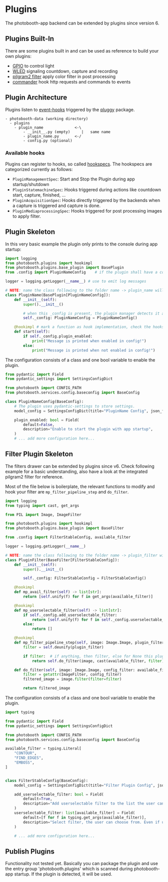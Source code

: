 # Plugins

The photobooth-app backend can be extended by plugins since version 6.

## Plugins Built-In

There are some plugins built in and can be used as reference to build your own plugins:

- [GPIO](https://github.com/photobooth-app/photobooth-app/tree/main/src/photobooth/plugins/gpio_lights) to control light
- [WLED](https://github.com/photobooth-app/photobooth-app/tree/main/src/photobooth/plugins/wled) signaling countdown, capture and recording
- [pilgram2 filter](https://github.com/photobooth-app/photobooth-app/tree/main/src/photobooth/plugins/filter_pilgram2) apply color filter in post processing
- [commander](https://github.com/photobooth-app/photobooth-app/tree/main/src/photobooth/plugins/commander) hook http requests and commands to events

## Plugin Architecture

Plugins listen to [event-hooks](https://github.com/photobooth-app/photobooth-app/blob/main/src/photobooth/plugins/__init__.py) triggered by the [pluggy](https://pluggy.readthedocs.io/en/latest/) package.

```text title="Basic folder structure for a plugin" hl_lines="4-6"
- photobooth-data (working directory)
  - plugins
    - plugin_name              <-\
        - __init__.py (empty)     |   same name
        - plugin_name.py       <-/
        - config.py (optional)
```

### Available hooks

Plugins can register to hooks, so called [hookspecs](https://github.com/photobooth-app/photobooth-app/blob/main/src/photobooth/plugins/__init__.py). The hookspecs are categorized currently as follows:

- ``PluginManagementSpec``: Start and Stop the Plugin during app startup/shutdown
- ``PluginStatemachineSpec``: Hooks triggered during actions like countdown start, capture, finished, ...
- ``PluginAcquisitionSpec``: Hooks directly triggered by the backends when a capture is triggered and capture is done.
- ``PluginMediaprocessingSpec``: Hooks triggered for post processing images to apply filter.

## Plugin Skeleton

In this very basic example the plugin only prints to the console during app startup:

```python title="plugin_name.py"
import logging
from photobooth.plugins import hookimpl 
from photobooth.plugins.base_plugin import BasePlugin
from .config import PluginNameConfig    # if the plugin shall have a config, create the config.py file and import here

logger = logging.getLogger(__name__) # use to emit log messages

# NOTE: name the class following to the folder name -> plugin_name will require the class to be PluginName
class PluginName(BasePlugin[PluginNameConfig]):
    def __init__(self):
        super().__init__()

        # when this _config is present, the plugin manager detects it and adds the configuration to the admin dashboard
        self._config: PluginNameConfig = PluginNameConfig()

    @hookimpl # mark a function as hook implementation, check the hookspec for available hooks
    def start(self):
        if self._config.plugin_enabled:
            print("Message is printed when enabled in config!")
        else:
            print("Message is printed when not enabled in config!")
```

The configuration consists of a class and one bool variable to enable the plugin.

```python title="config.py"
from pydantic import Field
from pydantic_settings import SettingsConfigDict

from photobooth import CONFIG_PATH
from photobooth.services.config.baseconfig import BaseConfig

class PluginNameConfig(BaseConfig):
    # The plugin uses pydantic-settings to store settings.
    model_config = SettingsConfigDict(title="PluginName Config", json_file=f"{CONFIG_PATH}plugin_pluginname.json")

    plugin_enabled: bool = Field(
        default=False,
        description="Enable to start the plugin with app startup",
    )
    # ... add more configuration here...
```

## Filter Plugin Skeleton

The filters drawer can be extended by plugins since v6. Check following example for a basic understanding,
also have a look at the integrated pilgram2 filter for reference.

Most of the file below is boilerplate, the relevant functions to modify and hook your filter are `mp_filter_pipeline_step` and `do_filter`.

```python title="plugin_filter.py"
import logging
from typing import cast, get_args

from PIL import Image, ImageFilter

from photobooth.plugins import hookimpl
from photobooth.plugins.base_plugin import BaseFilter

from .config import FilterStableConfig, available_filter

logger = logging.getLogger(__name__)

# NOTE: name the class following to the folder name -> plugin_filter will require the class to be PluginFilter
class PluginFilter(BaseFilter[FilterStableConfig]):
    def __init__(self):
        super().__init__()

        self._config: FilterStableConfig = FilterStableConfig()

    @hookimpl
    def mp_avail_filter(self) -> list[str]:
        return [self.unify(f) for f in get_args(available_filter)]

    @hookimpl
    def mp_userselectable_filter(self) -> list[str]:
        if self._config.add_userselectable_filter:
            return [self.unify(f) for f in self._config.userselectable_filter]
        else:
            return []

    @hookimpl
    def mp_filter_pipeline_step(self, image: Image.Image, plugin_filter: str, preview: bool) -> Image.Image | None:
        filter = self.deunify(plugin_filter)

        if filter:  # if anything, then filter, else for None this plugin is not requested, leave.
            return self.do_filter(image, cast(available_filter, filter))

    def do_filter(self, image: Image.Image, config_filter: available_filter) -> Image.Image:
        filter = getattr(ImageFilter, config_filter)
        filtered_image = image.filter(filter=filter)

        return filtered_image

```

The configuration consists of a class and one bool variable to enable the plugin.

```python title="config.py"
import typing

from pydantic import Field
from pydantic_settings import SettingsConfigDict

from photobooth import CONFIG_PATH
from photobooth.services.config.baseconfig import BaseConfig

available_filter = typing.Literal[
    "CONTOUR",
    "FIND_EDGES",
    "EMBOSS",
]


class FilterStableConfig(BaseConfig):
    model_config = SettingsConfigDict(title="Filter Plugin Config", json_file=f"{CONFIG_PATH}plugin_filter_example.json")

    add_userselectable_filter: bool = Field(
        default=True,
        description="Add userselectable filter to the list the user can choose from.",
    )
    userselectable_filter: list[available_filter] = Field(
        default=[f for f in typing.get_args(available_filter)],
        description="Select filter, the user can choose from. Even if unselected here, the filter is still available in the admin configuration.",
    )

    # ... add more configuration here...
```

## Publish Plugins

Functionality not tested yet.
Basically you can package the plugin and use the entry group 'photobooth.plugins' which is scanned during photobooth-app startup. If the plugin is detected, it will be used.
